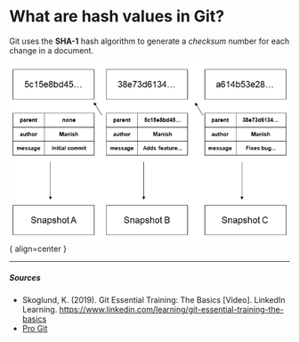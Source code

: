 # What are hash values in Git?

Git uses the **SHA-1** hash algorithm to generate a *checksum* number for each change in a document.

![Git hash values](img/git-hash-values.png){ align=center }

***

##### Sources
- Skoglund, K. (2019). Git Essential Training: The Basics [Video]. LinkedIn Learning. https://www.linkedin.com/learning/git-essential-training-the-basics
- [Pro Git](https://git-scm.com/book/en/v2)